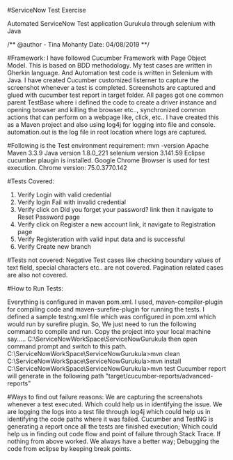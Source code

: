 #ServiceNow Test Exercise

Automated ServiceNow Test application Gurukula through selenium with Java

/** @author - Tina Mohanty Date: 04/08/2019 **/

#Framework: 
I have followed Cucumber Framework with Page Object Model. This is based on BDD methodology. My test cases are written in Gherkin language. And Automation test code is written in Selenium with Java.
I have created Cucumber customized listerner to capture the screenshot whenever a test is completed. Screenshots are captured and glued with cucumber test report in target folder. All pages got one common parent TestBase where i defined the code to create a driver instance and opening browser and killing the browser etc.., synchronized common actions that can perform on a webpage like, click, etc..
I have created this as a Maven project and also using log4j for logging into file and console. automation.out is the log file in root location where logs are captured.

#Following is the Test environment requirement:
mvn -version Apache Maven 3.3.9 
Java version 1.8.0_221 
selenium version 3.141.59 
Eclipse cucumber plaugin is installed. 
Google Chrome Browser is used for test execution. Chrome version: 75.0.3770.142

#Tests Covered:
1.	Verify Login with valid credential
2.	Verify login Fail with invalid credential
3.	Verify click on Did you forget your password? link then it navigate to Reset Password page
4.	Verify click on Register a new account link, it navigate to Registration page
5.	Verify Registeration with valid input data and is successful
6.	Verify Create new branch

#Tests not covered:
Negative Test cases like checking boundary values of text field, special characters etc.. are not covered. 
Pagination related cases are also not covered.

#How to Run Tests: 

Everything is configured in maven pom.xml. I used, maven-compiler-plugin for compiling code and maven-surefire-plugin for running the tests.
I defined a sample testng.xml file which was configured in pom.xml which would run by surefire plugin.
So, We just need to run the following command to compile and run. 
Copy the project into your local machine say..... 
C:\ServiceNowWorkSpace\ServiceNowGurukula then open command prompt and switch to this path. 
C:\ServiceNowWorkSpace\ServiceNowGurukula>mvn clean 
C:\ServiceNowWorkSpace\ServiceNowGurukula>mvn install 
C:\ServiceNowWorkSpace\ServiceNowGurukula>mvn test
Cucumber report will generate in the following path "target/cucumber-reports/advanced-reports"

#Ways to find out failure reasons:
We are capturing the screenshots whenever a test executed. Which could help us in identifying the issue. 
We are logging the logs into a test file through log4j which could help us in identifying the code paths where it was failed. 
Cucumber and TestNG is generating a report once all the tests are finished execution; Which could help us in finding out code flow and point of failure through Stack Trace. 
If nothing from above worked. We always have a better way; Debugging the code from eclipse by keeping break points.

